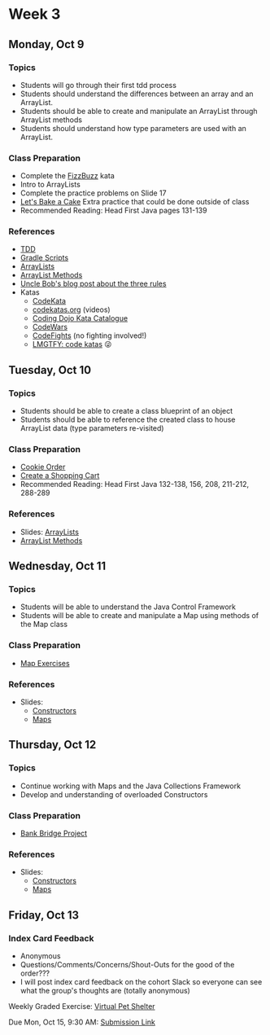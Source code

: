 # Week 3

## Monday, Oct 9

### Topics

- Students will go through their first tdd process
- Students should understand the differences between an array and an ArrayList.
- Students should be able to create and manipulate an ArrayList through ArrayList methods
- Students should understand how type parameters are used with an ArrayList.

### Class Preparation

- Complete the [FizzBuzz](./fizz-buzz.md) kata
- Intro to ArrayLists 
- Complete the practice problems on Slide 17
- [Let's Bake a Cake](./arrayList-exercises.md) Extra practice that could be done outside of class
- Recommended Reading: Head First Java pages 131-139

### References

- [TDD](https://wecancodeit.github.io/java-slides/testing/tdd-intro/#/)
- [Gradle Scripts](https://github.com/WeCanCodeIT/gradle-scripts)
- [ArrayLists](https://wecancodeit.github.io/java-slides/objects/arraylists/)
- [ArrayList Methods](https://docs.oracle.com/javase/8/docs/api/java/util/ArrayList.html)
- [Uncle Bob's blog post about the three rules](http://butunclebob.com/ArticleS.UncleBob.TheThreeRulesOfTdd)
- Katas
	- [CodeKata](http://codekata.com/)
	- [codekatas.org](http://www.codekatas.org/) (videos)
	- [Coding Dojo Kata Catalogue](http://codingdojo.org/KataCatalogue/)
	- [CodeWars](https://www.codewars.com/)
	- [CodeFights](https://codefights.com/) (no fighting involved!)
	- [LMGTFY: code katas](http://lmgtfy.com/?q=code+katas) :stuck_out_tongue_winking_eye:


## Tuesday, Oct 10

### Topics

- Students should be able to create a class blueprint of an object
- Students should be able to reference the created class to house ArrayList data (type parameters re-visited)

### Class Preparation

- [Cookie Order](../exercises/cookie-orders.md)
- [Create a Shopping Cart](../exercises/shopping-cart.md)
- Recommended Reading: Head First Java 132-138, 156, 208, 211-212, 288-289



### References

- Slides: [ArrayLists](https://wecancodeit.github.io/java-slides/objects/arraylists/)
- [ArrayList Methods](https://docs.oracle.com/javase/8/docs/api/java/util/ArrayList.html)

## Wednesday, Oct 11

### Topics
- Students will be able to understand the Java Control Framework
- Students will be able to create and manipulate a Map using methods of the Map class


### Class Preparation
- [Map Exercises](./map-exercises.md)

### References
- Slides:
	- [Constructors](https://wecancodeit.github.io/java-slides/objects/constructors/)
	- [Maps](https://wecancodeit.github.io/java-slides/objects/maps/)


## Thursday, Oct 12

### Topics

- Continue working with Maps and the Java Collections Framework
- Develop and understanding of overloaded Constructors

### Class Preparation

- [Bank Bridge Project](../exercises/bank-teller.md)

### References

- Slides:
	- [Constructors](https://wecancodeit.github.io/java-slides/objects/constructors/)
	- [Maps](https://wecancodeit.github.io/java-slides/objects/maps/)

## Friday, Oct 13

### Index Card Feedback
 
 - Anonymous
 - Questions/Comments/Concerns/Shout-Outs for the good of the order???
 - I will post index card feedback on the cohort Slack so everyone can see what the group's thoughts are (totally anonymous)


Weekly Graded Exercise: [Virtual Pet Shelter](../exercises/virtual-pet-shelter)

Due Mon, Oct 15, 9:30 AM: [Submission Link](https://goo.gl/forms/KT6pmGVn52mukzoD3)
